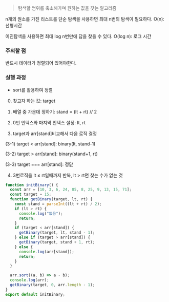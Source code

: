 > 탐색할 범위를 축소해가며 원하는 값을 찾는 알고리즘

n개의 원소를 가진 리스트를 단순 탐색을 사용하면 최대 n번의 탐색이 필요하다. O(n): 선형시간

이진탐색을 사용하면 최대 log n번만에 답을 찾을 수 있다. O(log n): 로그 시간

### 주의할 점

반드시 데이터가 정렬되어 있어야한다.

### 실행 과정

- sort를 활용하여 정렬

0. 찾고자 하는 값: target

1. 배열 중 가운데 정하기: stand = (lt + rt) // 2

2. 0번 인덱스와 마지막 인덱스 설정: lt, rt

3. target과 arr[stand]비교해서 다음 로직 결정

(3-1) target < arr[stand]: binary(lt, stand-1)

(3-2) target > arr[stand]: binary(stand+1, rt)

(3-3) target === arr[stand]: 정닶

4. 3번로직을 lt ≤ rt일때까지 반복, lt > rt면 찾는 수가 없는 것

```jsx
function initBinary() {
  const arr = [10, 3, 6, 24, 85, 8, 25, 9, 13, 15, 71];
  const target = 15;
  function getBinary(target, lt, rt) {
    const stand = parseInt((lt + rt) / 2);
    if (lt > rt) {
      console.log("없음");
      return;
    }
    if (target < arr[stand]) {
      getBinary(target, lt, stand - 1);
    } else if (target > arr[stand]) {
      getBinary(target, stand + 1, rt);
    } else {
      console.log(arr[stand]);
      return;
    }
  }

  arr.sort((a, b) => a - b);
  console.log(arr);
  getBinary(target, 0, arr.length - 1);
}
export default initBinary;
```
